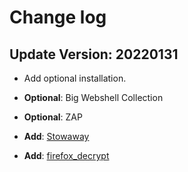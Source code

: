 # Change log

## Update Version: 20220131

+ Add optional installation.

+ **Optional**: Big Webshell Collection

+ **Optional**: ZAP

+ **Add**: [Stowaway](https://github.com/ph4ntonn/Stowaway)

+ **Add**: [firefox_decrypt](https://github.com/unode/firefox_decrypt)


